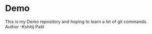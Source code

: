 # Demo
This is my Demo repository and hoping to learn a lot of git commands.
<br>
Author -Kshitij Patil